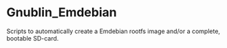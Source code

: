 Gnublin_Emdebian
================

Scripts to automatically create a Emdebian rootfs image and/or a complete, bootable SD-card. 